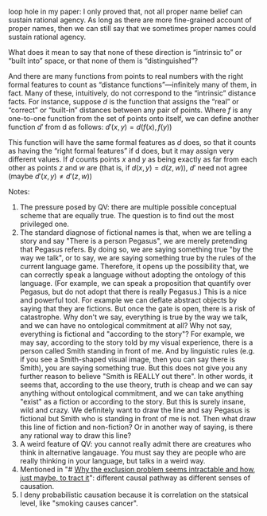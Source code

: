 loop hole in my paper: I only proved that, not all proper name belief can sustain rational agency. As long as there are more fine-grained account of proper names, then we can still say that we sometimes proper names could sustain rational agency.

What does it mean to say that none of these direction is “intrinsic to” or “built into” space, or that none of them is “distinguished”? 

And there are many functions from points to real numbers with the right formal features to count as “distance functions”—infinitely many of them, in fact. Many of these, intuitively, do not correspond to the “intrinsic” distance facts. For instance, suppose $d$ is the function that assigns the “real” or “correct” or “built-in” distances between any pair of points. Where $f$ is any one-to-one function from the set of points onto itself, we can define another function $d'$ from d as follows: $d'(x, y) = d(f (x), f (y))$ 

This function will have the same formal features as $d$ does, so that it counts as having the “right formal features” if d does, but it may assign very different values. If $d$ counts points $x$ and $y$ as being exactly as far from each other as points $z$ and $w$ are (that is, if $d(x, y) = d(z, w)$), $d'$ need not agree (maybe $d'(x, y) \neq d'(z, w)$)

Notes:

1. The pressure posed by QV: there are multiple possible conceptual scheme that are equally true. The question is to find out the most privileged one.
2. The standard diagnose of fictional names is that, when we are telling a story and say "There is a person Pegasus", we are merely pretending that Pegasus refers. By doing so, we are saying something true "by the way we talk", or to say, we are saying something true by the rules of the current language game. Therefore, it opens up the possibility that, we can correctly speak a language without adopting the ontology of this language. (For example, we can speak a proposition that quantify over Pegasus, but do not adopt that there is really Pegasus.) This is a nice and powerful tool. For example we can deflate abstract objects by saying that they are fictions. But once the gate is open, there is a risk of catastrophe. Why don't we say, everything is true by the way we talk, and we can have no ontological commitment at all? Why not say, everything is fictional and "according to the story"? For example, we may say, according to the story told by my visual experience, there is a person called Smith standing in front of me. And by linguistic rules (e.g. if you see a Smith-shaped visual image, then you can say there is Smith), you are saying something true. But this does not give you any further reason to believe "Smith is REALLY out there". In other words, it seems that, according to the use theory, truth is cheap and we can say anything without ontological commitment, and we can take anything "exist" as a fiction or according to the story. But this is surely insane, wild and crazy. We definitely want to draw the line and say Pegasus is fictional but Smith who is standing in front of me is not. Then what draw this line of fiction and non-fiction? Or in another way of saying, is there any rational way to draw this line?
3. A weird feature of QV: you cannot really admit there are creatures who think in alternative langauage. You must say they are people who are really thinking in your language, but talks in a weird way.
4. Mentioned in "# [Why the exclusion problem seems intractable and how, just maybe, to tract it](https://philpapers.org/go.pl?id=BENWTE&proxyId=&u=https%3A%2F%2Fdx.doi.org%2F10.1111%2F1468-0068.00447)": different causal pathway as different senses of causation.
5. I deny probabilistic causation because it is correlation on the statsical level, like "smoking causes cancer".




